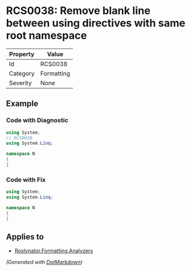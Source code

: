 # RCS0038: Remove blank line between using directives with same root namespace

| Property | Value      |
| -------- | ---------- |
| Id       | RCS0038    |
| Category | Formatting |
| Severity | None       |

## Example

### Code with Diagnostic

```csharp
using System;
// RCS0038
using System.Linq;

namespace N
{
}
```

### Code with Fix

```csharp
using System;
using System.Linq;

namespace N
{
}
```

## Applies to

* [Roslynator.Formatting.Analyzers](https://www.nuget.org/packages/Roslynator.Formatting.Analyzers)


*\(Generated with [DotMarkdown](http://github.com/JosefPihrt/DotMarkdown)\)*
